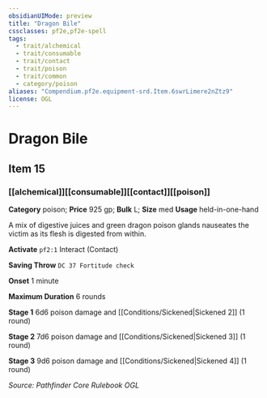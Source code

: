 ```yaml
---
obsidianUIMode: preview
title: "Dragon Bile"
cssclasses: pf2e,pf2e-spell
tags:
  - trait/alchemical
  - trait/consumable
  - trait/contact
  - trait/poison
  - trait/common
  - category/poison
aliases: "Compendium.pf2e.equipment-srd.Item.6swrLimere2nZtz9"
license: OGL
---
```

# Dragon Bile
## Item 15
### [[alchemical]][[consumable]][[contact]][[poison]]

**Category** poison; 
**Price** 925 gp; 
**Bulk** L; **Size** med
**Usage** held-in-one-hand

A mix of digestive juices and green dragon poison glands nauseates the victim as its flesh is digested from within.

**Activate** `pf2:1` Interact (Contact)

**Saving Throw** `DC 37 Fortitude check`

**Onset** 1 minute

**Maximum Duration** 6 rounds

**Stage 1** 6d6 poison damage and [[Conditions/Sickened|Sickened 2]] (1 round)

**Stage 2** 7d6 poison damage and [[Conditions/Sickened|Sickened 3]] (1 round)

**Stage 3** 9d6 poison damage and [[Conditions/Sickened|Sickened 4]] (1 round)

*Source: Pathfinder Core Rulebook*
*OGL*